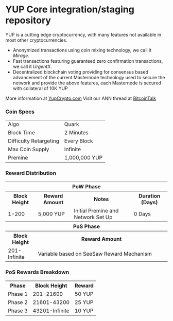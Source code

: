 YUP Core integration/staging repository
=====================================



YUP is a cutting edge cryptocurrency, with many features not available in most other cryptocurrencies.
- Anonymized transactions using coin mixing technology, we call it _Mirage_.
- Fast transactions featuring guaranteed zero confirmation transactions, we call it _UrgentX_.
- Decentralized blockchain voting providing for consensus based advancement of the current Masternode
  technology used to secure the network and provide the above features, each Masternode is secured
  with collateral of 10K YUP

More information at [YupCrypto.com](http://www.yupcrypto.org) Visit our ANN thread at [BitcoinTalk](http://www.bitcointalk.org/index.php?topic=2310694)

### Coin Specs
<table>
<tr><td>Algo</td><td>Quark</td></tr>
<tr><td>Block Time</td><td>2 Minutes</td></tr>
<tr><td>Difficulty Retargeting</td><td>Every Block</td></tr>
<tr><td>Max Coin Supply</td><td>Infinite</td></tr>
<tr><td>Premine</td><td>1,000,000 YUP</td></tr>
</table>

### Reward Distribution

<table>
<th colspan=4>PoW Phase</th>
<tr><th>Block Height</th><th>Reward Amount</th><th>Notes</th><th>Duration (Days)</th></tr>
<tr><td>1-200</td><td>5,000 YUP</td><td>Initial Premine and Network Set Up</td><td>0 Days</td></tr>
<tr><th colspan=4>PoS Phase</th></tr>
<tr><th>Block Height</th><th colspan=3>Reward Amount</th></tr>
<tr><td>201-Infinite</td><td colspan=3>Variable based on SeeSaw Reward Mechanism</td></tr>
</table>

### PoS Rewards Breakdown

<table>
<th>Phase</th><th>Block Height</th><th>Reward</th>
<tr><td>Phase 1</td><td>201-21600</td><td>50 YUP</td></tr>
<tr><td>Phase 2</td><td>21601-43200</td><td>25 YUP</td></tr>
<tr><td>Phase 3</td><td>43201-Infinite</td><td>10 YUP</td></tr>
</table>
